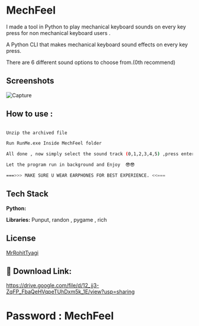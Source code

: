 
# MechFeel


I made a tool in Python to play mechanical keyboard sounds on every key press for non mechanical keyboard users .

A Python CLI that makes mechanical keyboard sound effects on every key press.


There are 6 different sound options to choose from.(0th recommend)




## Screenshots

![Capture](https://user-images.githubusercontent.com/92664353/173568752-000bd0ac-bed7-4330-9b15-44923580bbfd.JPG)



## How to use :



```bash

Unzip the archived file

Run RunMe.exe Inside MechFeel folder

All done , now simply select the sound track (0,1,2,3,4,5) ,press enter.

Let the program run in background and Enjoy  😎😎

===>>> MAKE SURE U WEAR EARPHONES FOR BEST EXPERIENCE. <<===

```
 
## Tech Stack

**Python:** 

**Libraries:** Punput, randon , pygame , rich


## License

[MrRohitTyagi](https://github.com/MrRohitTyagi)


## 🔗  Download Link:
https://drive.google.com/file/d/12_jj3-ZqFP_FbaQeHVqpeTUhDxm5k_1E/view?usp=sharing
# Password : MechFeel

